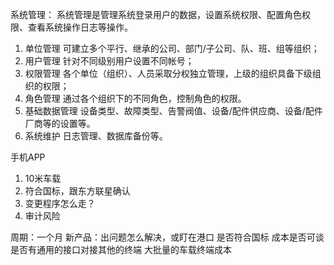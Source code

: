 系统管理：
系统管理是管理系统登录用户的数据，设置系统权限、配置角色权限、查看系统操作日志等操作。
1)	单位管理
可建立多个平行、继承的公司、部门/子公司、队、班、组等组织；
2)	用户管理
针对不同级别用户设置不同帐号；
3)	权限管理
各个单位（组织）、人员采取分权独立管理，上级的组织具备下级组织的权限；
4)	角色管理
通过各个组织下的不同角色，控制角色的权限。
5)	基础数据管理
设备类型、故障类型、告警阀值、设备/配件供应商、设备/配件厂商等的设置等。
6)	系统维护
日志管理、数据库备份等。


手机APP


1. 10米车载
2. 符合国标，跟东方联星确认
3. 变更程序怎么走？
4. 审计风险

周期：一个月
新产品：出问题怎么解决，或盯在港口
是否符合国标
成本是否可谈
是否有通用的接口对接其他的终端
大批量的车载终端成本


